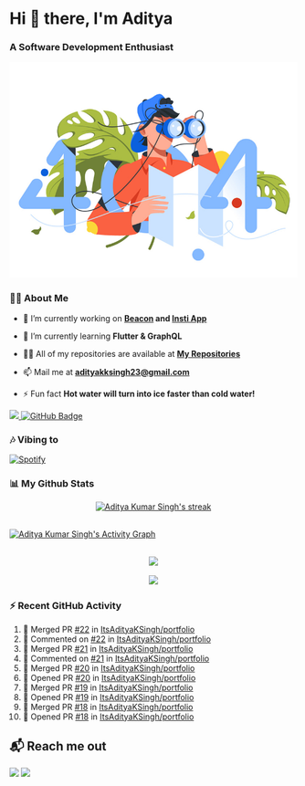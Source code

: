 <h1 align="left"> Hi 👋 there, I'm Aditya</h1>
<!-- <p align="center">
    
[![Typing SVG](https://readme-typing-svg.herokuapp.com?color=%2336BCF7&size=40&center=true&lines=Hi+There!;I'm+Aditya)](https://git.io/typing-svg)
    
</p> -->
<h3 align="left">A Software Development Enthusiast</h3>
<img src="./aditya-home.jpg" />

### 🙋‍♂️ About Me

- 🔭 I’m currently working on **[Beacon](https://github.com/CCExtractor/beacon) and [Insti App](https://github.com/IIT-BHU-InstiApp/IIT-BHU-app)**

- 🌱 I’m currently learning **Flutter & GraphQL**

- 👨‍💻 All of my repositories are available at **[My Repositories](https://github.com/ItsAdityaKSingh?tab=repositories)**

- 📫 Mail me at **adityakksingh23@gmail.com**

- ⚡ Fun fact **Hot water will turn into ice faster than cold water!**


<p align="left">
<a href="https://github.com/ItsAdityaKSingh/github-profile-views-counter">
    <img src="https://komarev.com/ghpvc/?username=itsadityaksingh">
</a> <a href="https://github.com/itsadityaksingh?tab=followers"><img src="https://img.shields.io/github/followers/itsadityaksingh?label=Followers&style=social" alt="GitHub Badge"></a>
</p>
  
### 🎶 Vibing to
[![Spotify](https://spotify-live.vercel.app/api/spotify)](https://open.spotify.com/artist/6VuMaDnrHyPL1p4EHjYLi7?si=3cl_3ZkyRLWj-AUGzT867g)

### 📊 My Github Stats
<!-- [![𝚝𝚛𝚘𝚙𝚑𝚢](https://github-profile-trophy.vercel.app/?username=ItsAdityaKSingh&column=8&margin-w=15&margin-h=15&no-bg=true&no-frame=true&theme=juicyfresh)](https://github.com/ItsAdityaKSingh)

<p align="center">
  <a>
    <img height="150" width="150" src="https://github.com/JayantGoel001/JayantGoel001/blob/master/PNG/left.png">
    <img align="center" src="https://github-readme-streak-stats.herokuapp.com/?user=ItsAdityaKSingh&theme=dark&hide_border=true"/>
    <img height="150" width="150" src="https://github.com/JayantGoel001/JayantGoel001/blob/master/PNG/right.png">
  </a>
</p> -->

<p align="center">
    <a href="https://github.com/SubhamRaoniar28/github-readme-streak-stats">
        <img title="🔥 Get streak stats for your profile at git.io/streak-stats" alt="Aditya Kumar Singh's streak" src="https://github-readme-streak-stats.herokuapp.com/?user=ItsAdityaKSingh&theme=highcontrast&hide_border=true&background=0D1117"/>
    </a>
</p>



<br/>
<a href="https://github.com/kailash360/github-readme-activity-graph"><img alt="Aditya Kumar Singh's Activity Graph" src="https://activity-graph.herokuapp.com/graph?username=itsadityaksingh&bg_color=0D1117&color=FF8539&line=FF8539&point=FFFFFF&hide_border=true" /></a>
<br/>
<br/>
<p align="center"><img src="https://github-readme-stats.vercel.app/api/top-langs/?username=itsadityaksingh&layout=compact"/></p>
<p align="center"><img src="https://github-readme-stats.vercel.app/api?username=ItsAdityaKSingh&show_icons=true&theme=swift" /></p>

### ⚡ Recent GitHub Activity
<!--RECENT_ACTIVITY:start-->
1. 🎉 Merged PR [#22](https://github.com/ItsAdityaKSingh/portfolio/pull/22) in [ItsAdityaKSingh/portfolio](https://github.com/ItsAdityaKSingh/portfolio)
2. 💬 Commented on [#22](https://github.com/ItsAdityaKSingh/portfolio/pull/22#discussion_r986918751) in [ItsAdityaKSingh/portfolio](https://github.com/ItsAdityaKSingh/portfolio)
3. 🎉 Merged PR [#21](https://github.com/ItsAdityaKSingh/portfolio/pull/21) in [ItsAdityaKSingh/portfolio](https://github.com/ItsAdityaKSingh/portfolio)
4. 💬 Commented on [#21](https://github.com/ItsAdityaKSingh/portfolio/pull/21#issuecomment-1267065982) in [ItsAdityaKSingh/portfolio](https://github.com/ItsAdityaKSingh/portfolio)
5. 🎉 Merged PR [#20](https://github.com/ItsAdityaKSingh/portfolio/pull/20) in [ItsAdityaKSingh/portfolio](https://github.com/ItsAdityaKSingh/portfolio)
6. 💪 Opened PR [#20](https://github.com/ItsAdityaKSingh/portfolio/pull/20) in [ItsAdityaKSingh/portfolio](https://github.com/ItsAdityaKSingh/portfolio)
7. 🎉 Merged PR [#19](https://github.com/ItsAdityaKSingh/portfolio/pull/19) in [ItsAdityaKSingh/portfolio](https://github.com/ItsAdityaKSingh/portfolio)
8. 💪 Opened PR [#19](https://github.com/ItsAdityaKSingh/portfolio/pull/19) in [ItsAdityaKSingh/portfolio](https://github.com/ItsAdityaKSingh/portfolio)
9. 🎉 Merged PR [#18](https://github.com/ItsAdityaKSingh/portfolio/pull/18) in [ItsAdityaKSingh/portfolio](https://github.com/ItsAdityaKSingh/portfolio)
10. 💪 Opened PR [#18](https://github.com/ItsAdityaKSingh/portfolio/pull/18) in [ItsAdityaKSingh/portfolio](https://github.com/ItsAdityaKSingh/portfolio)
<!--RECENT_ACTIVITY:end-->



## 📬 Reach me out
<p align="left">
<a href = "https://www.linkedin.com/in/itsadityaksingh/"><img src="https://img.icons8.com/fluent/48/000000/linkedin.png"/></a>
<a href = "https://www.instagram.com/itsadityaksingh/"><img src="https://img.icons8.com/fluent/48/000000/instagram-new.png"/></a>
</p>
